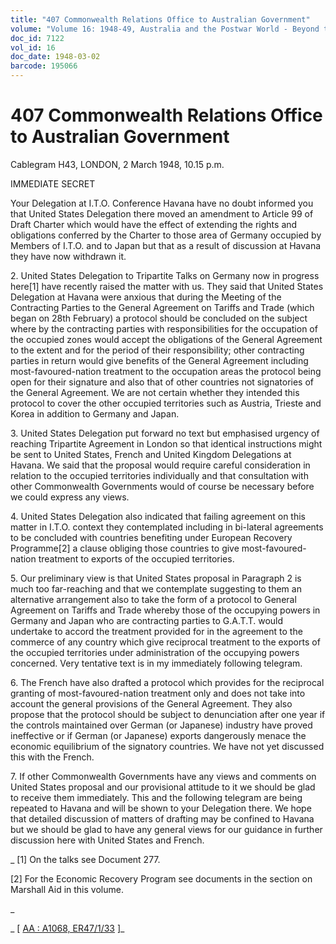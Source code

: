 ```yaml
---
title: "407 Commonwealth Relations Office to Australian Government"
volume: "Volume 16: 1948-49, Australia and the Postwar World - Beyond the Region"
doc_id: 7122
vol_id: 16
doc_date: 1948-03-02
barcode: 195066
---
```


# 407 Commonwealth Relations Office to Australian Government

Cablegram H43, LONDON, 2 March 1948, 10.15 p.m.

IMMEDIATE SECRET

Your Delegation at I.T.O. Conference Havana have no doubt informed you that United States Delegation there moved an amendment to Article 99 of Draft Charter which would have the effect of extending the rights and obligations conferred by the Charter to those area of Germany occupied by Members of I.T.O. and to Japan but that as a result of discussion at Havana they have now withdrawn it.

2\. United States Delegation to Tripartite Talks on Germany now in progress here[1] have recently raised the matter with us. They said that United States Delegation at Havana were anxious that during the Meeting of the Contracting Parties to the General Agreement on Tariffs and Trade (which began on 28th February) a protocol should be concluded on the subject where by the contracting parties with responsibilities for the occupation of the occupied zones would accept the obligations of the General Agreement to the extent and for the period of their responsibility; other contracting parties in return would give benefits of the General Agreement including most-favoured-nation treatment to the occupation areas the protocol being open for their signature and also that of other countries not signatories of the General Agreement. We are not certain whether they intended this protocol to cover the other occupied territories such as Austria, Trieste and Korea in addition to Germany and Japan.

3\. United States Delegation put forward no text but emphasised urgency of reaching Tripartite Agreement in London so that identical instructions might be sent to United States, French and United Kingdom Delegations at Havana. We said that the proposal would require careful consideration in relation to the occupied territories individually and that consultation with other Commonwealth Governments would of course be necessary before we could express any views.

4\. United States Delegation also indicated that failing agreement on this matter in I.T.O. context they contemplated including in bi-lateral agreements to be concluded with countries benefiting under European Recovery Programme[2] a clause obliging those countries to give most-favoured-nation treatment to exports of the occupied territories.

5\. Our preliminary view is that United States proposal in Paragraph 2 is much too far-reaching and that we contemplate suggesting to them an alternative arrangement also to take the form of a protocol to General Agreement on Tariffs and Trade whereby those of the occupying powers in Germany and Japan who are contracting parties to G.A.T.T. would undertake to accord the treatment provided for in the agreement to the commerce of any country which give reciprocal treatment to the exports of the occupied territories under administration of the occupying powers concerned. Very tentative text is in my immediately following telegram.

6\. The French have also drafted a protocol which provides for the reciprocal granting of most-favoured-nation treatment only and does not take into account the general provisions of the General Agreement. They also propose that the protocol should be subject to denunciation after one year if the controls maintained over German (or Japanese) industry have proved ineffective or if German (or Japanese) exports dangerously menace the economic equilibrium of the signatory countries. We have not yet discussed this with the French.

7\. If other Commonwealth Governments have any views and comments on United States proposal and our provisional attitude to it we should be glad to receive them immediately. This and the following telegram are being repeated to Havana and will be shown to your Delegation there. We hope that detailed discussion of matters of drafting may be confined to Havana but we should be glad to have any general views for our guidance in further discussion here with United States and French.

_ [1] On the talks see Document 277.

[2] For the Economic Recovery Program see documents in the section on Marshall Aid in this volume.

_

_ [ [AA : A1068, ER47/1/33](http://www.naa.gov.au/cgi-bin/Search?O=I&Number=195066) ]_
